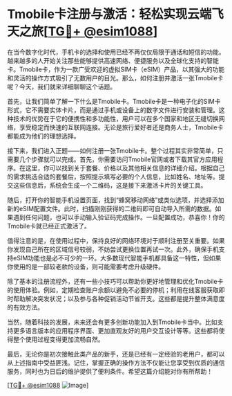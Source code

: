 # Tmobile卡注册与激活：轻松实现云端飞天之旅[[TG💪+ @esim1088](https://t.me/s/esim1088)]

在当今数字化时代，手机卡的选择和使用已经不再仅仅局限于通话和短信的功能。越来越多的人开始关注那些能够提供高速网络、便捷服务以及全球化支持的智能卡。Tmobile卡，作为一款广受欢迎的虚拟SIM卡（eSIM）产品，以其强大的功能和灵活的操作方式吸引了无数用户的目光。那么，如何注册并激活一张Tmobile卡呢？今天，我们就来详细聊聊这个话题。

首先，让我们简单了解一下什么是Tmobile卡。Tmobile卡是一种电子化的SIM卡形式，它不需要实体卡片，而是通过手机或设备上的数字文件进行安装和管理。这种技术的优势在于它的便携性和多功能性，用户可以在多个国家和地区无缝切换网络，享受稳定而快速的互联网连接。无论是旅行爱好者还是商务人士，Tmobile卡都能成为他们的理想选择。

接下来，我们进入正题——如何注册一张Tmobile卡。整个过程其实非常简单，只需要几个步骤就可以完成。首先，你需要访问Tmobile官网或者下载其官方应用程序。在这里，你可以找到关于套餐、价格以及其他相关信息的详细介绍。根据自己的需求挑选合适的套餐后，按照提示填写必要的个人信息，比如姓名、地址等。提交这些信息后，系统会生成一个二维码，这是接下来激活卡片的关键工具。

随后，打开你的智能手机设置页面，找到“蜂窝移动网络”或类似选项，并选择添加新的eSIM配置文件。此时，扫描刚刚获得的二维码即可自动导入所需的数据。如果遇到任何问题，也可以手动输入验证码完成操作。一旦配置成功，恭喜你！你的Tmobile卡就已经正式激活了。

值得注意的是，在使用过程中，保持良好的网络环境对于顺利注册至关重要。如果你发现自己所在的区域信号较弱，不妨尝试更换位置再试一次。此外，确保手机支持eSIM功能也是必不可少的一环。大多数现代智能手机都具备这一特性，但如果你使用的是一部较老款的设备，则可能需要考虑升级硬件。

除了基本的注册流程外，还有一些小技巧可以帮助你更好地管理和优化Tmobile卡的使用体验。例如，定期检查账户余额以避免不必要的停机；利用在线客服获取即时帮助解决突发状况；以及参与各种促销活动节省开支。这些都是提升整体满意度的有效方法。

当然，随着科技的发展，未来还会有更多创新功能加入到Tmobile卡当中。比如支持更多语言版本的应用程序界面、更加直观友好的用户交互设计等等。这些都将使得整个使用过程变得更加流畅自然。

最后，无论你是初次接触此类产品的新手，还是已经有一定经验的老用户，都可以从上述指南中受益匪浅。记住，掌握正确的操作方法不仅能让您享受到优质的通信服务，同时也为日后的维护提供了便利条件。希望这篇介绍能对你有所帮助！

[[TG💪+ @esim1088](https://t.me/s/esim1088) ![Image](https://i.postimg.cc/4NQfJmqS/Snipaste-2025-05-13-00-14-12.png)]